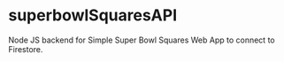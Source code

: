 # superbowlSquaresAPI

Node JS backend for Simple Super Bowl Squares Web App to connect to Firestore.